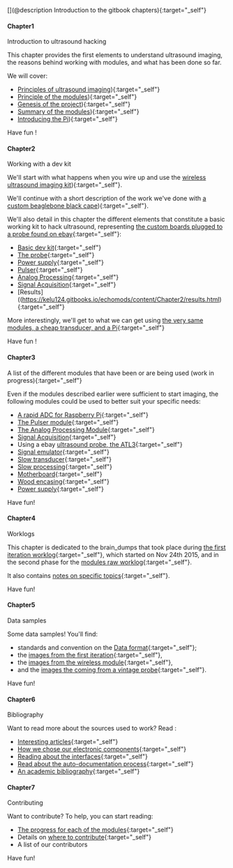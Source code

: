 [](@description Introduction to the gitbook chapters){:target="_self"}

#### Chapter1

Introduction to ultrasound hacking 

This chapter provides the first elements to understand ultrasound imaging, the reasons behind working with modules, and what has been done so far.

We will cover:

* [Principles of ultrasound imaging](https://kelu124.gitbooks.io/echomods/content/Chapter1/principles.md)){:target="_self"}
* [Principle of the modules](https://kelu124.gitbooks.io/echomods/content/Chapter1/modules.md)){:target="_self"}
* [Genesis of the project](https://kelu124.gitbooks.io/echomods/content/Chapter1/history.html)){:target="_self"}
* [Summary of the modules](https://kelu124.gitbooks.io/echomods/content/Chapter1/listofmodules.md)){:target="_self"}
* [Introducing the Pi](https://kelu124.gitbooks.io/echomods/content/RPI.html)){:target="_self"}

Have fun !

#### Chapter2

Working with a dev kit 

We'll start with what happens when you wire up and use the [wireless ultrasound imaging kit](https://kelu124.gitbooks.io/echomods/content/devkit11.html)){:target="_self"}.

We'll continue with a short description of the work we've done with [a custom beaglebone black cape](https://kelu124.gitbooks.io/echomods/content/devkit0.html)){:target="_self"}.

We'll also detail in this chapter the different elements that constitute a basic working kit to hack ultrasound, representing [the custom boards plugged to a probe found on ebay](https://kelu124.gitbooks.io/echomods/content/Chapter2/basicdevkit.html){:target="_self"}:

* [Basic dev kit](https://kelu124.gitbooks.io/echomods/content/Chapter2/basicdevkit.html){:target="_self"}
* [The probe](https://kelu124.gitbooks.io/echomods/content/Chapter2/retroATL3.html){:target="_self"}
* [Power supply](https://kelu124.gitbooks.io/echomods/content/Chapter2/mogaba.html){:target="_self"}
* [Pulser](https://kelu124.gitbooks.io/echomods/content/Chapter2/tobo.html){:target="_self"}
* [Analog Processing](https://kelu124.gitbooks.io/echomods/content/Chapter2/goblin.html){:target="_self"}
* [Signal Acquisition](https://kelu124.gitbooks.io/echomods/content/Chapter2/toadkiller.html){:target="_self"}
* [Results]((https://kelu124.gitbooks.io/echomods/content/Chapter2/results.html){:target="_self"}

More interestingly, we'll get to what we can get using [the very same modules, a cheap transducer, and a Pi](https://kelu124.gitbooks.io/echomods/content/RPI_article.html){:target="_self"}


Have fun !

#### Chapter3

A list of the different modules that have been or are being used (work in progress){:target="_self"} 

Even if the modules described earlier were sufficient to start imaging, the following modules could be used  to better suit your specific needs:

* [A rapid ADC for Raspberry Pi](https://kelu124.gitbooks.io/echomods/content/RPI_article.html){:target="_self"}
* [The Pulser module](thttps://kelu124.gitbooks.io/echomods/content/Chapter2/tobo.html){:target="_self"}
* [The Analog Processing Module](https://kelu124.gitbooks.io/echomods/content/Chapter2/goblin.html){:target="_self"}
* [Signal Acquisition](https://kelu124.gitbooks.io/echomods/content/Chapter2/toadkiller.html){:target="_self"}
* Using a ebay [ultrasound probe, the ATL3](https://kelu124.gitbooks.io/echomods/content/Chapter2/retroATL3.html){:target="_self"}
* [Signal emulator](https://kelu124.gitbooks.io/echomods/content/Chapter3/silent.html){:target="_self"}
* [Slow transducer](https://kelu124.gitbooks.io/echomods/content/Chapter3/cletus.html){:target="_self"}
* [Slow processing](https://kelu124.gitbooks.io/echomods/content/Chapter3/croaker.html){:target="_self"} 
* [Motherboard](https://kelu124.gitbooks.io/echomods/content/Chapter3/doj.html){:target="_self"}
* [Wood encasing](https://kelu124.gitbooks.io/echomods/content/Chapter3/sleepy.html){:target="_self"}
* [Power supply](https://kelu124.gitbooks.io/echomods/content/Chapter3/mogaba.html){:target="_self"}

Have fun!

#### Chapter4

Worklogs 

This chapter is dedicated to the brain_dumps that took place during [the first iteration worklog](https://kelu124.gitbooks.io/echomods/content/Chapter4/murgenworklog.html){:target="_self"}, which started on Nov 24th 2015, and in the second phase for the [modules raw worklog](https://kelu124.gitbooks.io/echomods/content/Chapter4/rawworklog.html){:target="_self"}.

It also contains [notes on specific topics](https://kelu124.gitbooks.io/echomods/content/Chapter4/detailedlog.html){:target="_self"}.

Have fun!

#### Chapter5

Data samples 

Some data samples! You'll find:

* standards and convention on the [Data format](https://kelu124.gitbooks.io/echomods/content/Chapter5/dataformat.html){:target="_self"};
* the [images from the first iteration](https://kelu124.gitbooks.io/echomods/content/Chapter5/images.html){:target="_self"}, 
* the [images from the wireless module](https://kelu124.gitbooks.io/echomods/content/Chapter5/croaker_data.html){:target="_self"}, 
* and the [images the coming from a vintage probe](https://kelu124.gitbooks.io/echomods/content/Chapter5/loops.html){:target="_self"}.

Have fun!


#### Chapter6

Bibliography 

Want to read more about the sources used to work? Read :

* [Interesting articles](https://kelu124.gitbooks.io/echomods/content/Chapter6/articles.html){:target="_self"}
* [How we chose our electronic components](https://kelu124.gitbooks.io/echomods/content/Chapter6/components.html){:target="_self"}
* [Reading about the interfaces](https://kelu124.gitbooks.io/echomods/content/Chapter6/interfaces.html){:target="_self"} 
* [Read about the auto-documentation process](https://kelu124.gitbooks.io/echomods/content/Chapter6/documentationprocess.html){:target="_self"}
* [An academic bibliography](https://kelu124.gitbooks.io/echomods/content/Chapter6/academicbiblio.html){:target="_self"}





#### Chapter7

Contributing

Want to contribute? To help, you can start reading:

* [The progress for each of the modules](https://kelu124.gitbooks.io/echomods/content/Chapter7/progress.html){:target="_self"}
* Details on [where to contribute](https://kelu124.gitbooks.io/echomods/content/Chapter7/shoppingList.html){:target="_self"}
* A list of our contributors


Have fun!


